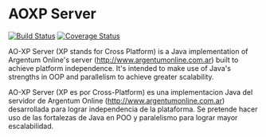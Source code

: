 # AOXP Server

[![Build Status](https://travis-ci.org/aoxp/AOXP-Server.svg)](https://travis-ci.org/aoxp/AOXP-Server)
[![Coverage Status](https://coveralls.io/repos/aoxp/AOXP-Server/badge.svg)](https://coveralls.io/r/aoxp/AOXP-Server)

AO-XP Server (XP stands for Cross Platform) is a Java implementation of Argentum Online's server (http://www.argentumonline.com.ar) built to achieve platform independence. It's intended to make use of Java's strengths in OOP and parallelism to achieve greater scalability.

AO-XP Server (XP es por Cross-Platform) es una implementacion Java del servidor de Argentum Online (http://www.argentumonline.com.ar) desarrollada para lograr independencia de la plataforma. Se pretende hacer uso de las fortalezas de Java en POO y paralelismo para lograr mayor escalabilidad.
